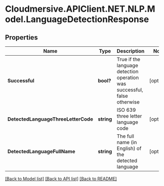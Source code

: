 # Cloudmersive.APIClient.NET.NLP.Model.LanguageDetectionResponse
## Properties

Name | Type | Description | Notes
------------ | ------------- | ------------- | -------------
**Successful** | **bool?** | True if the language detection operation was successful, false otherwise | [optional] 
**DetectedLanguageThreeLetterCode** | **string** | ISO 639 three letter language code | [optional] 
**DetectedLanguageFullName** | **string** | The full name (in English) of the detected language | [optional] 

[[Back to Model list]](../README.md#documentation-for-models) [[Back to API list]](../README.md#documentation-for-api-endpoints) [[Back to README]](../README.md)

